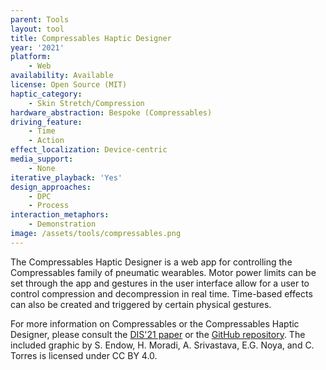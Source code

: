 ```yaml
---
parent: Tools
layout: tool
title: Compressables Haptic Designer
year: '2021'
platform:
    - Web
availability: Available
license: Open Source (MIT)
haptic_category:
    - Skin Stretch/Compression
hardware_abstraction: Bespoke (Compressables)
driving_feature:
    - Time
    - Action
effect_localization: Device-centric
media_support:
    - None
iterative_playback: 'Yes'
design_approaches:
    - DPC
    - Process
interaction_metaphors:
    - Demonstration
image: /assets/tools/compressables.png
---
```

The Compressables Haptic Designer is a web app for controlling the Compressables family of pneumatic wearables.
Motor power limits can be set through the app and gestures in the user interface allow for a user to control compression and decompression in real time.
Time-based effects can also be created and triggered by certain physical gestures.

For more information on Compressables or the Compressables Haptic Designer, please consult the [DIS'21 paper](https://doi.org/10.1145/3461778.3462057) or the [GitHub repository](https://github.com/The-Hybrid-Atelier/Compressables-Prototyping-Toolkit).
The included graphic by S. Endow, H. Moradi, A. Srivastava, E.G. Noya, and C. Torres is licensed under CC BY 4.0.
